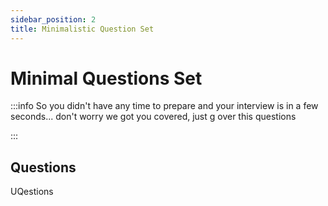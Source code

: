 ```yaml
---
sidebar_position: 2
title: Minimalistic Question Set
---
```


# Minimal Questions Set

:::info
So you didn't have any time to prepare and your interview is in a few
seconds... don't worry we got you covered, just g over this questions 

:::


## Questions
UQestions




